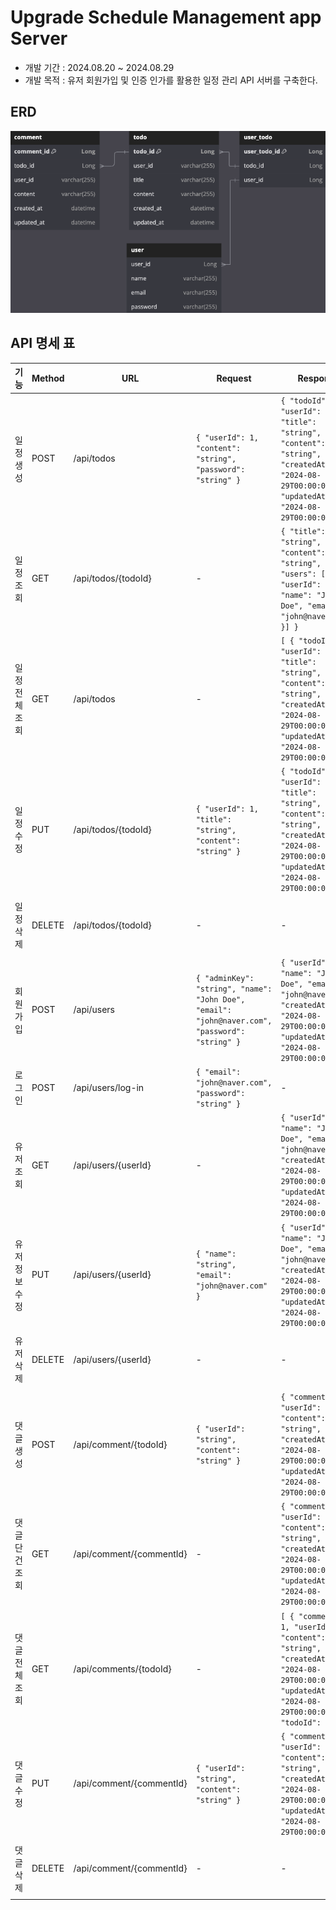 
# Upgrade Schedule Management app Server
- 개발 기간 : 2024.08.20 ~ 2024.08.29
- 개발 목적 : 유저 회원가입 및 인증 인가를 활용한 일정 관리 API 서버를 구축한다.


## ERD

<p align="center"><img src = "erd.png" alt="erd"></p>

## API 명세 표

| 기능             | Method | URL                       | Request                                                                                                      | Response                                                                                                        | 상태 코드              |
|------------------|--------|---------------------------|-------------------------------------------------------------------------------------------------------------|-----------------------------------------------------------------------------------------------------------------|------------------------|
| 일정 생성        | POST   | /api/todos                | `{ "userId": 1, "content": "string", "password": "string" }`                                                | `{ "todoId": 1, "userId": 1, "title": "string", "content": "string", "createdAt": "2024-08-29T00:00:00", "updatedAt": "2024-08-29T00:00:00" }` | 200 OK                |
| 일정 조회        | GET    | /api/todos/{todoId}       | -                                                                                                           | `{ "title": "string", "content": "string", "users": [{ "userId": 1, "name": "John Doe", "email": "john@naver.com" }] }`                       | 200 OK                |
| 일정 전체 조회   | GET    | /api/todos                | -                                                                                                           | `[ { "todoId": 1, "userId": 1, "title": "string", "content": "string", "createdAt": "2024-08-29T00:00:00", "updatedAt": "2024-08-29T00:00:00" }]` | 200 OK                |
| 일정 수정        | PUT    | /api/todos/{todoId}       | `{ "userId": 1, "title": "string", "content": "string" }`                                                   | `{ "todoId": 1, "userId": 1, "title": "string", "content": "string", "createdAt": "2024-08-29T00:00:00", "updatedAt": "2024-08-29T00:00:00" }` | 200 OK, 403 권한 오류 |
| 일정 삭제        | DELETE | /api/todos/{todoId}       | -                                                                                                           | -                                                                                                               | 200 OK, 403 권한 오류 |
| 회원 가입        | POST   | /api/users                | `{ "adminKey": "string", "name": "John Doe", "email": "john@naver.com", "password": "string" }`             | `{ "userId": 1, "name": "John Doe", "email": "john@naver.com", "createdAt": "2024-08-29T00:00:00", "updatedAt": "2024-08-29T00:00:00" }`       | 200 OK, 403 권한 오류, 409 중복 가입 |
| 로그인           | POST   | /api/users/log-in         | `{ "email": "john@naver.com", "password": "string" }`                                                       | -                                                                                                               | 200 OK                |
| 유저 조회        | GET    | /api/users/{userId}       | -                                                                                                           | `{ "userId": 1, "name": "John Doe", "email": "john@naver.com", "createdAt": "2024-08-29T00:00:00", "updatedAt": "2024-08-29T00:00:00" }`       | 200 OK, 404 없는 유저 |
| 유저 정보 수정   | PUT    | /api/users/{userId}       | `{ "name": "string", "email": "john@naver.com" }`                                                           | `{ "userId": 1, "name": "John Doe", "email": "john@naver.com", "createdAt": "2024-08-29T00:00:00", "updatedAt": "2024-08-29T00:00:00" }`       | 200 OK, 404 없는 유저 |
| 유저 삭제        | DELETE | /api/users/{userId}       | -                                                                                                           | -                                                                                                               | 200 OK, 404 없는 유저 |
| 댓글 생성        | POST   | /api/comment/{todoId}     | `{ "userId": "string", "content": "string" }`                                                               | `{ "commentId": 1, "userId": 1, "content": "string", "createdAt": "2024-08-29T00:00:00", "updatedAt": "2024-08-29T00:00:00" }`                 | 200 OK                |
| 댓글 단건 조회   | GET    | /api/comment/{commentId}  | -                                                                                                           | `{ "commentId": 1, "userId": 1, "content": "string", "createdAt": "2024-08-29T00:00:00", "updatedAt": "2024-08-29T00:00:00" }`                 | 200 OK, 404 없는 댓글 |
| 댓글 전체 조회   | GET    | /api/comments/{todoId}    | -                                                                                                           | `[ { "commentId": 1, "userId": 1, "content": "string", "createdAt": "2024-08-29T00:00:00", "updatedAt": "2024-08-29T00:00:00", "todoId": 1 } ]`| 200 OK, 404 없는 일정 |
| 댓글 수정        | PUT    | /api/comment/{commentId}  | `{ "userId": "string", "content": "string" }`                                                               | `{ "commentId": 1, "userId": 1, "content": "string", "createdAt": "2024-08-29T00:00:00", "updatedAt": "2024-08-29T00:00:00" }`                 | 200 OK, 404 없는 댓글 |
| 댓글 삭제        | DELETE | /api/comment/{commentId}  | -                                                                                                           | -                                                                                                               | 200 OK, 404 없는 댓글 |
